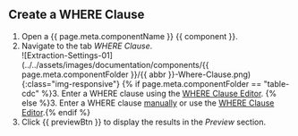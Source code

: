 
## Create a WHERE Clause 

1. Open a {{ page.meta.componentName }} {{ component }}. 
2. Navigate to the tab *WHERE Clause*.<br>
![Extraction-Settings-01](../../assets/images/documentation/components/{{ page.meta.componentFolder }}/{{ abbr }}-Where-Clause.png){:class="img-responsive"}
{% if page.meta.componentFolder == "table-cdc" %}3. Enter a WHERE clause using the [WHERE Clause Editor](#where-clause-editor). {% else %}3. Enter a WHERE clause [manually](#where-clause-text-mode) or use the [WHERE Clause Editor](#where-clause-editor).{% endif %}
4. Click {{ previewBtn }} to display the results in the *Preview* section.
